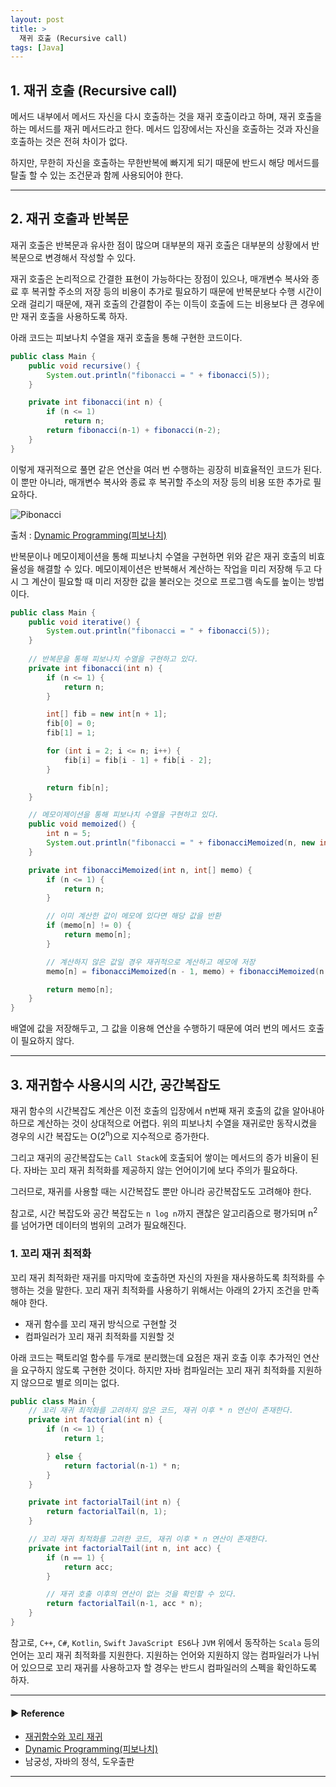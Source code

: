 ```yaml
---
layout: post
title: >
  재귀 호출 (Recursive call)
tags: [Java]
---
```


## 1. 재귀 호출 (Recursive call)
메서드 내부에서 메서드 자신을 다시 호출하는 것을 재귀 호출이라고 하며, 재귀 호출을 하는 메서드를 재귀 메서드라고 한다.
메서드 입장에서는 자신을 호출하는 것과 자신을 호출하는 것은 전혀 차이가 없다.

하지만, 무한히 자신을 호출하는 무한반복에 빠지게 되기 때문에 반드시 해당 메서드를 탈출 할 수 있는 조건문과 함께 사용되어야 한다.

---
## 2. 재귀 호출과 반복문
재귀 호출은 반복문과 유사한 점이 많으며 대부분의 재귀 호출은 대부분의 상황에서 반복문으로 변경해서 작성할 수 있다.

재귀 호출은 논리적으로 간결한 표현이 가능하다는 장점이 있으나, 매개변수 복사와 종료 후 복귀할 주소의 저장 등의 비용이 추가로 필요하기 때문에 반복문보다 수행 시간이 오래 걸리기 때문에,
재귀 호출의 간결함이 주는 이득이 호출에 드는 비용보다 큰 경우에만 재귀 호출을 사용하도록 하자.

아래 코드는 피보나치 수열을 재귀 호출을 통해 구현한 코드이다.

```java
public class Main {
    public void recursive() {
        System.out.println("fibonacci = " + fibonacci(5));
    }

    private int fibonacci(int n) {
        if (n <= 1)
            return n;
        return fibonacci(n-1) + fibonacci(n-2);
    }
}
```

이렇게 재귀적으로 풀면 같은 연산을 여러 번 수행하는 굉장히 비효율적인 코드가 된다. 
이 뿐만 아니라, 매개변수 복사와 종료 후 복귀할 주소의 저장 등의 비용 또한 추가로 필요하다.

![Pibonacci](https://drive.google.com/uc?export=view&id=1tdxdfzANHF_zPI_6_gk4VBn0sLE5Uy4F)

출처 : [Dynamic Programming(피보나치)](https://velog.io/@suseodd/Dynamic-Programming피보나치)

반복문이나 메모이제이션을 통해 피보나치 수열을 구현하면 위와 같은 재귀 호출의 비효율성을 해결할 수 있다. 
메모이제이션은 반복해서 계산하는 작업을 미리 저장해 두고 다시 그 계산이 필요할 때 미리 저장한 값을 불러오는 것으로 프로그램 속도를 높이는 방법이다.

```java
public class Main {
    public void iterative() {
        System.out.println("fibonacci = " + fibonacci(5));
    }
    
    // 반복문을 통해 피보나치 수열을 구현하고 있다.
    private int fibonacci(int n) {
        if (n <= 1) {
            return n;
        }

        int[] fib = new int[n + 1];
        fib[0] = 0;
        fib[1] = 1;

        for (int i = 2; i <= n; i++) {
            fib[i] = fib[i - 1] + fib[i - 2];
        }

        return fib[n];
    }

    // 메모이제이션을 통해 피보나치 수열을 구현하고 있다.
    public void memoized() {
        int n = 5;
        System.out.println("fibonacci = " + fibonacciMemoized(n, new int[n + 1]));
    }

    private int fibonacciMemoized(int n, int[] memo) {
        if (n <= 1) {
            return n;
        }

        // 이미 계산한 값이 메모에 있다면 해당 값을 반환
        if (memo[n] != 0) {
            return memo[n];
        }

        // 계산하지 않은 값일 경우 재귀적으로 계산하고 메모에 저장
        memo[n] = fibonacciMemoized(n - 1, memo) + fibonacciMemoized(n - 2, memo);

        return memo[n];
    }
}
```

배열에 값을 저장해두고, 그 값을 이용해 연산을 수행하기 때문에 여러 번의 메서드 호출이 필요하지 않다.

---
## 3. 재귀함수 사용시의 시간, 공간복잡도
재귀 함수의 시간복잡도 계산은 이전 호출의 입장에서 n번째 재귀 호출의 값을 알아내아 하므로 계산하는 것이 상대적으로 어렵다.
위의 피보나치 수열을 재귀로만 동작시켰을 경우의 시간 복잡도는 O(2<sup>n</sup>)으로 지수적으로 증가한다.

그리고 재귀의 공간복잡도는 `Call Stack`에 호출되어 쌓이는 메서드의 증가 비율이 된다. 자바는 꼬리 재귀 최적화를 제공하지 않는 언어이기에 보다 주의가 필요하다.

그러므로, 재귀를 사용할 때는 시간복잡도 뿐만 아니라 공간복잡도도 고려해야 한다.

참고로, 시간 복잡도와 공간 복잡도는 `n log n`까지 괜찮은 알고리즘으로 평가되며 n<sup>2</sup>를 넘어가면 데이터의 범위의 고려가 필요해진다.

### 1. 꼬리 재귀 최적화
꼬리 재귀 최적화란 재귀를 마지막에 호출하면 자신의 자원을 재사용하도록 최적화를 수행하는 것을 말한다. 
꼬리 재귀 최적화를 사용하기 위해서는 아래의 2가지 조건을 만족해야 한다.

- 재귀 함수를 꼬리 재귀 방식으로 구현할 것 
- 컴파일러가 꼬리 재귀 최적화를 지원할 것

아래 코드는 팩토리얼 함수를 두개로 분리했는데 요점은 재귀 호출 이후 추가적인 연산을 요구하지 않도록 구현한 것이다.
하지만 자바 컴파일러는 꼬리 재귀 최적화를 지원하지 않으므로 별로 의미는 없다.

```java
public class Main {
    // 꼬리 재귀 최적화를 고려하지 않은 코드, 재귀 이후 * n 연산이 존재한다.
    private int factorial(int n) {
        if (n <= 1) {
            return 1;

        } else {
            return factorial(n-1) * n;
        }
    }

    private int factorialTail(int n) {
        return factorialTail(n, 1);
    }

    // 꼬리 재귀 최적화를 고려한 코드, 재귀 이후 * n 연산이 존재한다.
    private int factorialTail(int n, int acc) {
        if (n == 1) {
            return acc;
        }

        // 재귀 호출 이후의 연산이 없는 것을 확인할 수 있다.
        return factorialTail(n-1, acc * n);
    }
}
```

참고로, `C++`, `C#`, `Kotlin`, `Swift` `JavaScript ES6`나 `JVM` 위에서 동작하는 `Scala` 등의 언어는 꼬리 재귀 최적화를 지원한다.
지원하는 언어와 지원하지 않는 컴파일러가 나뉘어 있으므로 꼬리 재귀를 사용하고자 할 경우는 반드시 컴파일러의 스펙을 확인하도록 하자.

---
#### ▶ Reference
- [재귀함수와 꼬리 재귀](https://velog.io/@dldhk97/재귀함수와-꼬리-재귀)
- [Dynamic Programming(피보나치)](https://velog.io/@suseodd/Dynamic-Programming피보나치)
- 남궁성, 자바의 정석, 도우출판

---